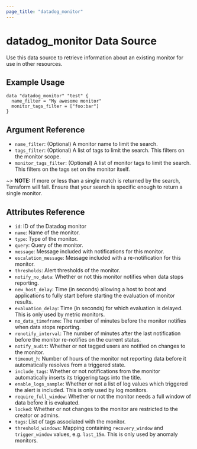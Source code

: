 ```yaml
---
page_title: "datadog_monitor"
---
```


# datadog_monitor Data Source

Use this data source to retrieve information about an existing monitor for use in other resources.

## Example Usage

```
data "datadog_monitor" "test" {
  name_filter = "My awesome monitor"
  monitor_tags_filter = ["foo:bar"]
}
```

## Argument Reference

-   `name_filter`: (Optional) A monitor name to limit the search.
-   `tags_filter`: (Optional) A list of tags to limit the search. This filters on the monitor scope.
-   `monitor_tags_filter`: (Optional) A list of monitor tags to limit the search. This filters on the tags set on the monitor itself.

~> **NOTE:** If more or less than a single match is returned by the search, Terraform will fail. Ensure that your search is specific enough to return a single monitor.

## Attributes Reference

-   `id`: ID of the Datadog monitor
-   `name`: Name of the monitor.
-   `type`: Type of the monitor.
-   `query`: Query of the monitor.
-   `message`: Message included with notifications for this monitor.
-   `escalation_message`: Message included with a re-notification for this monitor.
-   `thresholds`: Alert thresholds of the monitor.
-   `notify_no_data`: Whether or not this monitor notifies when data stops reporting.
-   `new_host_delay`: Time (in seconds) allowing a host to boot and applications to fully start before starting the evaluation of monitor results.
-   `evaluation_delay`: Time (in seconds) for which evaluation is delayed. This is only used by metric monitors.
-   `no_data_timeframe`: The number of minutes before the monitor notifies when data stops reporting.
-   `renotify_interval`: The number of minutes after the last notification before the monitor re-notifies on the current status.
-   `notify_audit`: Whether or not tagged users are notified on changes to the monitor.
-   `timeout_h`: Number of hours of the monitor not reporting data before it automatically resolves from a triggered state.
-   `include_tags`: Whether or not notifications from the monitor automatically inserts its triggering tags into the title.
-   `enable_logs_sample`: Whether or not a list of log values which triggered the alert is included. This is only used by log monitors.
-   `require_full_window`: Whether or not the monitor needs a full window of data before it is evaluated.
-   `locked`: Whether or not changes to the monitor are restricted to the creator or admins.
-   `tags`: List of tags associated with the monitor.
-   `threshold_windows`: Mapping containing `recovery_window` and `trigger_window` values, e.g. `last_15m`. This is only used by anomaly monitors.
